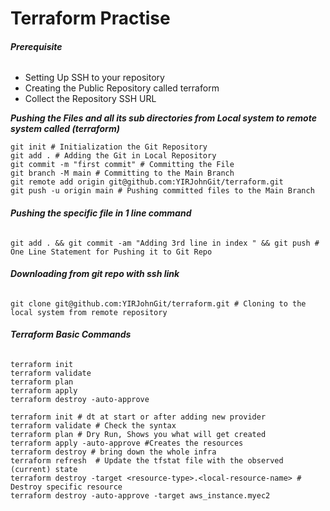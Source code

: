 # Terraform Practise

###### ***Prerequisite***
- Setting Up SSH to your repository
- Creating the Public Repository called terraform
- Collect the Repository SSH URL

***Pushing the Files and all its sub directories from Local system to remote system called (terraform)***
```
git init # Initialization the Git Repository
git add . # Adding the Git in Local Repository
git commit -m "first commit" # Committing the File
git branch -M main # Committing to the Main Branch
git remote add origin git@github.com:YIRJohnGit/terraform.git
git push -u origin main # Pushing committed files to the Main Branch
```

###### ***Pushing the specific file in 1 line command***

```
git add . && git commit -am "Adding 3rd line in index " && git push # One Line Statement for Pushing it to Git Repo
```

###### ***Downloading from git repo with ssh link***
```
git clone git@github.com:YIRJohnGit/terraform.git # Cloning to the local system from remote repository
```

###### ***Terraform Basic Commands***
```
terraform init
terraform validate
terraform plan
terraform apply
terraform destroy -auto-approve
```

```
terraform init # dt at start or after adding new provider
terraform validate # Check the syntax
terraform plan # Dry Run, Shows you what will get created
terraform apply -auto-approve #Creates the resources
terraform destroy # bring down the whole infra
terraform refresh  # Update the tfstat file with the observed (current) state
terraform destroy -target <resource-type>.<local-resource-name> # Destroy specific resource
terraform destroy -auto-approve -target aws_instance.myec2
```
